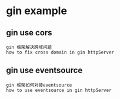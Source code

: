 # gin example
## gin use cors
```
gin 框架解决跨域问题
how to fix cross domain in gin httpServer
```

## gin use eventsource
```
gin 框架如何对接eventsource
how to use eventsource in gin httpServer
```
